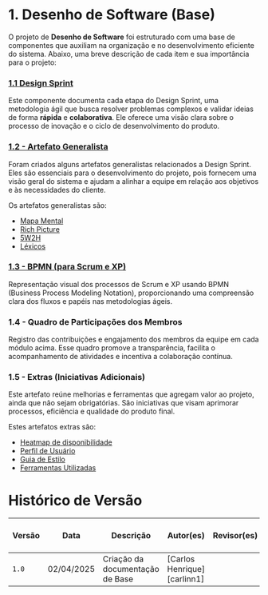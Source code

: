 # 1. Desenho de Software (Base)

O projeto de **Desenho de Software** foi estruturado com uma base de componentes que auxiliam na organização e no desenvolvimento eficiente do sistema. Abaixo, uma breve descrição de cada item e sua importância para o projeto:

### [1.1 Design Sprint](/Base/1.1.DesignSprint.md)
Este componente documenta cada etapa do Design Sprint, uma metodologia ágil que busca resolver problemas complexos e validar ideias de forma **rápida** e **colaborativa**. Ele oferece uma visão clara sobre o processo de inovação e o ciclo de desenvolvimento do produto.

### [1.2 - Artefato Generalista](/Base/1.2.ArtefatoGeneralista.md)
Foram criados alguns artefatos generalistas relacionados a Design Sprint. Eles são essenciais para o desenvolvimento do projeto, pois fornecem uma visão geral do sistema e ajudam a alinhar a equipe em relação aos objetivos e às necessidades do cliente.

Os artefatos generalistas são:


- [Mapa Mental](/docs/Base/1.2.1.Mapa-mental.md)
- [Rich Picture]()
- [5W2H]()
- [Léxicos]()


### [1.3 - BPMN (para Scrum e XP)](/Base/1.3.ModelagemBPMN.md)
Representação visual dos processos de Scrum e XP usando BPMN (Business Process Modeling Notation), proporcionando uma compreensão clara dos fluxos e papéis nas metodologias ágeis. 

### 1.4 - Quadro de Participações dos Membros
Registro das contribuições e engajamento dos membros da equipe em cada módulo acima. Esse quadro promove a transparência, facilita o acompanhamento de atividades e incentiva a colaboração contínua.

### 1.5 - Extras (Iniciativas Adicionais)
Este artefato reúne melhorias e ferramentas que agregam valor ao projeto, ainda que não sejam obrigatórias. São iniciativas que visam aprimorar processos, eficiência e qualidade do produto final.

Estes artefatos extras são:

- [Heatmap de disponibilidade]()
- [Perfil de Usuário]()
- [Guia de Estilo]()
- [Ferramentas Utilizadas]()

# Histórico de Versão

| Versão | Data | Descrição | Autor(es) | Revisor(es) | Detalhes da Revisão|
|------|--------|-----------|-----------| ----------- | -------------------|
| `1.0` | 02/04/2025 | Criação da documentação de Base | [Carlos Henrique][carlinn1] |||